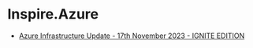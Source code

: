 # Inspire.Azure
- [Azure Infrastructure Update - 17th November 2023 - IGNITE EDITION](https://youtu.be/GOVygy-USQQ)
